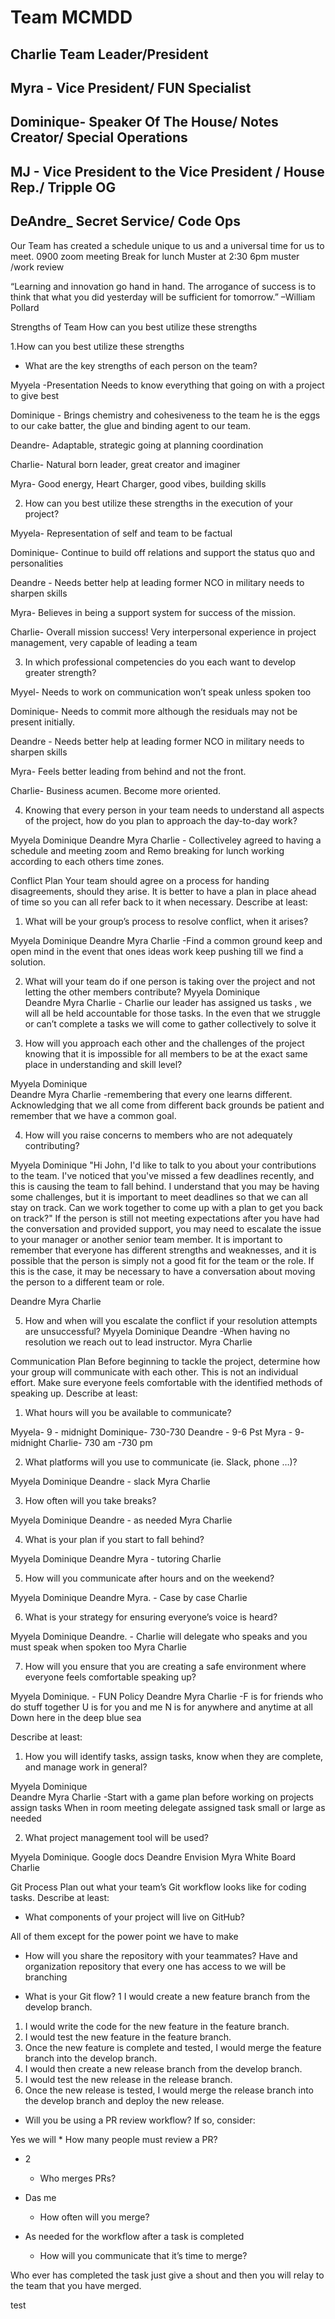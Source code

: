 # Team MCMDD

## Charlie Team Leader/President
## Myra - Vice President/ FUN Specialist
## Dominique- Speaker Of The House/ Notes Creator/ Special Operations
## MJ - Vice President to the Vice President / House Rep./ Tripple OG
## DeAndre_ Secret Service/ Code Ops

Our Team has created a schedule unique to us and a universal time for us to meet.
0900 zoom meeting
Break for lunch
Muster at 2:30
6pm muster /work review


“Learning and innovation go hand in hand. The arrogance of success is to think that what you did yesterday will be sufficient for tomorrow.” –William Pollard


Strengths of Team
How can you best utilize these strengths 



1.How can you best utilize these strengths 
* What are the key strengths of each person on the team?

Myyela -Presentation
Needs to know everything that going on with a project to give best 

Dominique - Brings chemistry and cohesiveness to the team he is the eggs to our cake batter, the glue and  binding agent to our team.

Deandre- Adaptable, strategic going at planning coordination 

Charlie- Natural born leader, great creator and imaginer 

Myra- Good energy, Heart Charger, good vibes, building skills


2. How can you best utilize these strengths in the execution of your project?

Myyela- Representation of self and team to be factual

Dominique- Continue to build off relations and support the status quo and personalities

Deandre - Needs better help at leading former NCO in military needs to sharpen skills

Myra- Believes in being a support system for success of the mission.

Charlie- Overall mission success! Very interpersonal experience in project management, very capable of leading a team


3. In which professional competencies do you each want to develop greater strength?

Myyel- Needs to work on communication won’t speak unless spoken too

Dominique- Needs to commit more although the residuals may not be present initially.

Deandre - Needs better help at leading former NCO in military needs to sharpen skills

Myra-  Feels better leading from behind and not the front.

Charlie- Business acumen. Become more oriented.


4. Knowing that every person in your team needs to understand all aspects of the project, how do you plan to approach the day-to-day work?

Myyela 
Dominique
Deandre
Myra
Charlie
                -  Collectiveley agreed to having a schedule and meeting zoom and Remo breaking for lunch working according to each others time zones.



Conflict Plan
Your team should agree on a process for handing disagreements, should they arise. It is better to have a plan in place ahead of time so you can all refer back to it when necessary.
Describe at least:
1. What will be your group’s process to resolve conflict, when it arises?

Myyela 
Dominique
Deandre
Myra
Charlie
               -Find a common ground keep and open mind in the event that ones ideas work keep pushing till we find a solution.

2. What will your team do if one person is taking over the project and not letting the other members contribute?
Myyela 
Dominique   
Deandre
Myra
Charlie
              - Charlie our leader has assigned us tasks , we will all be held accountable for those tasks. In the even that we struggle or can’t complete a tasks we will come to gather collectively to solve it

3. How will you approach each other and the challenges of the project knowing that it is impossible for all members to be at the exact same place in understanding and skill level?

Myyela 
Dominique      
Deandre
Myra
Charlie
                  -remembering that every one learns different. Acknowledging that we all come from different back grounds be patient and remember that we have a common goal.

4. How will you raise concerns to members who are not adequately contributing?

Myyela 
Dominique  "Hi John, I'd like to talk to you about your contributions to the team. I've noticed that you've missed a few deadlines recently, and this is causing the team to fall behind. I understand that you may be having some challenges, but it is important to meet deadlines so that we can all stay on track. Can we work together to come up with a plan to get you back on track?"
If the person is still not meeting expectations after you have had the conversation and provided support, you may need to escalate the issue to your manager or another senior team member.
It is important to remember that everyone has different strengths and weaknesses, and it is possible that the person is simply not a good fit for the team or the role. If this is the case, it may be necessary to have a conversation about moving the person to a different team or role.

Deandre
Myra
Charlie

5. How and when will you escalate the conflict if your resolution attempts are unsuccessful?
Myyela 
Dominique
Deandre                                                    -When having no resolution we reach out to lead instructor.
Myra
Charlie



Communication Plan
Before beginning to tackle the project, determine how your group will communicate with each other. This is not an individual effort. Make sure everyone feels comfortable with the identified methods of speaking up.
Describe at least:

1. What hours will you be available to communicate?

Myyela- 9 - midnight 
Dominique- 730-730
Deandre        -  9-6 Pst
Myra   -  9- midnight
Charlie-  730 am -730 pm

2. What platforms will you use to communicate (ie. Slack, phone …)?

Myyela 
Dominique
Deandre                          - slack
Myra
Charlie

3. How often will you take breaks?

Myyela 
Dominique
Deandre                       -    as needed 
Myra
Charlie

4. What is your plan if you start to fall behind?

Myyela 
Dominique
Deandre
Myra                                           -  tutoring
Charlie

5. How will you communicate after hours and on the weekend?

Myyela 
Dominique
Deandre
Myra.                              -    Case by case
Charlie

6. What is your strategy for ensuring everyone’s voice is heard?

Myyela 
Dominique
Deandre.                              - Charlie will delegate who speaks and you must speak when spoken too
Myra
Charlie

7. How will you ensure that you are creating a safe environment where everyone feels comfortable speaking up?

Myyela 
Dominique.                                - FUN Policy
 Deandre
Myra
Charlie                                    -F is for friends who do stuff together
                                                U is for you and me
                                                 N is for anywhere and 
                                                  anytime at all
                                                 Down here in the deep blue 
                                                  sea




Describe at least:
1. How you will identify tasks, assign tasks, know when they are complete, and manage work in general?

Myyela 
Dominique   
Deandre
Myra
Charlie                                          -Start with a game plan before working on projects assign tasks 
                                                        When in room meeting delegate assigned task small or large as needed


2. What project management tool will be used?

Myyela 
Dominique.                                          Google docs 
 Deandre                                              Envision 
Myra                                                     White Board
Charlie                                                 



Git Process
Plan out what your team’s Git workflow looks like for coding tasks.
Describe at least:
* What components of your project will live on GitHub?

All of them except for the power point we have to make

* How will you share the repository with your teammates?
Have and organization repository that every one has access to we will be branching

* What is your Git flow?
 	1	I would create a new feature branch from the develop branch.
1. I would write the code for the new feature in the feature branch.
2. I would test the new feature in the feature branch.
3. Once the new feature is complete and tested, I would merge the feature branch into the develop branch.
4. I would then create a new release branch from the develop branch.
5. I would test the new release in the release branch.
6. Once the new release is tested, I would merge the release branch into the develop branch and deploy the new release.


* Will you be using a PR review workflow? If so, consider:

Yes we will
    * How many people must review a PR?
* 2
    * Who merges PRs?
* Das me
    * How often will you merge?
* As needed for the workflow after a task is completed

    * How will you communicate that it’s time to merge?

Who ever has completed the task just give a shout and then you will relay to the team that you have merged.

test